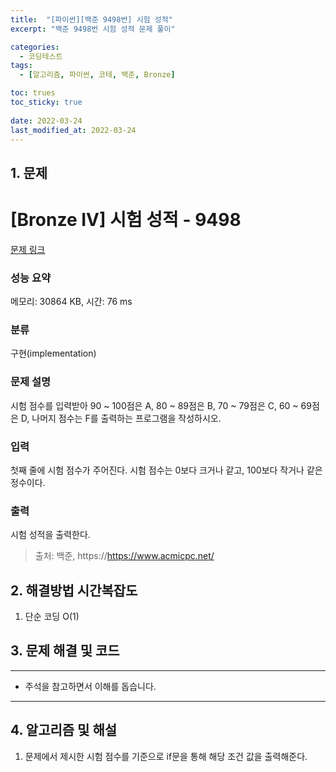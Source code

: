 ```yaml
---
title:  "[파이썬][백준 9498번] 시험 성적"
excerpt: "백준 9498번 시험 성적 문제 풀이"

categories:
  - 코딩테스트
tags:
  - [알고리즘, 파이썬, 코테, 백준, Bronze]

toc: trues
toc_sticky: true
 
date: 2022-03-24
last_modified_at: 2022-03-24
---
```



## 1. 문제

# [Bronze IV] 시험 성적 - 9498 

[문제 링크](https://www.acmicpc.net/problem/9498) 

### 성능 요약

메모리: 30864 KB, 시간: 76 ms

### 분류

구현(implementation)

### 문제 설명

<p>시험 점수를 입력받아 90 ~ 100점은 A, 80 ~ 89점은 B, 70 ~ 79점은 C, 60 ~ 69점은 D, 나머지 점수는 F를 출력하는 프로그램을 작성하시오.</p>

### 입력 

 <p>첫째 줄에 시험 점수가 주어진다. 시험 점수는 0보다 크거나 같고, 100보다 작거나 같은 정수이다.</p>

### 출력 

 <p>시험 성적을 출력한다.</p>


> 출처: 백준, https://https://www.acmicpc.net/

## 2. 해결방법 시간복잡도
1. 단순 코딩 O(1)


## 3. 문제 해결 및 코드
--- 

<script src="https://gist.github.com/godhin/a6620dc9c560f0f6a61229be23f7e282.js"></script>

- 주석을 참고하면서 이해를 돕습니다.
---

## 4. 알고리즘 및 해설

1. 문제에서 제시한 시험 점수를 기준으로 if문을 통해 해당 조건 값을 출력해준다.